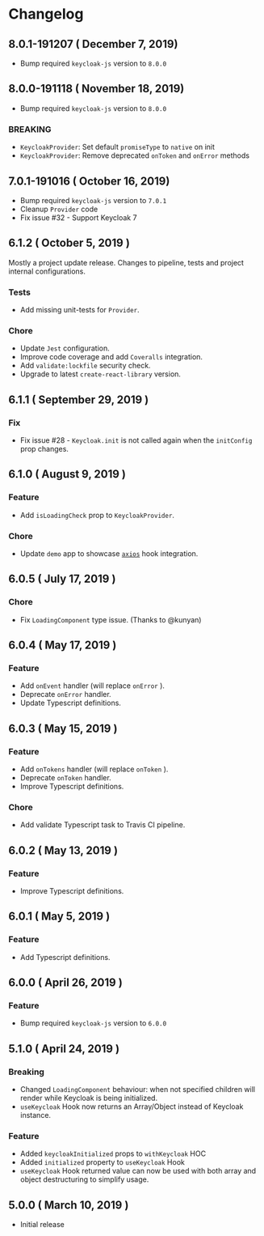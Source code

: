 # Changelog

## 8.0.1-191207 ( December 7, 2019)

* Bump required `keycloak-js` version to `8.0.0`

## 8.0.0-191118 ( November 18, 2019)

* Bump required `keycloak-js` version to `8.0.0`

### BREAKING

* `KeycloakProvider`: Set default `promiseType` to `native` on init
* `KeycloakProvider`: Remove deprecated `onToken` and `onError` methods

## 7.0.1-191016 ( October 16, 2019)

* Bump required `keycloak-js` version to `7.0.1`
* Cleanup `Provider` code
* Fix issue #32 - Support Keycloak 7

## 6.1.2 ( October 5, 2019 )

Mostly a project update release.
Changes to pipeline, tests and project internal configurations.

### Tests

* Add missing unit-tests for `Provider`.

### Chore

* Update `Jest` configuration.
* Improve code coverage and add `Coveralls` integration.
* Add `validate:lockfile` security check.
* Upgrade to latest `create-react-library` version.

## 6.1.1 ( September 29, 2019 )

### Fix

* Fix issue #28 - `Keycloak.init` is not called again when the `initConfig` prop changes.

## 6.1.0 ( August 9, 2019 )

### Feature

* Add `isLoadingCheck` prop to `KeycloakProvider`.

### Chore

* Update `demo` app to showcase [`axios`](https://github.com/axios/axios) hook integration.

## 6.0.5 ( July 17, 2019 )

### Chore

* Fix `LoadingComponent` type issue. (Thanks to @kunyan)

## 6.0.4 ( May 17, 2019 )

### Feature

* Add `onEvent` handler (will replace `onError` ).
* Deprecate `onError` handler.
* Update Typescript definitions.

## 6.0.3 ( May 15, 2019 )

### Feature

* Add `onTokens` handler (will replace `onToken` ).
* Deprecate `onToken` handler.
* Improve Typescript definitions.

### Chore

* Add validate Typescript task to Travis CI pipeline.

## 6.0.2 ( May 13, 2019 )

### Feature

* Improve Typescript definitions.

## 6.0.1 ( May 5, 2019 )

### Feature

* Add Typescript definitions.

## 6.0.0 ( April 26, 2019 )

### Feature

* Bump required `keycloak-js` version to `6.0.0` 

## 5.1.0 ( April 24, 2019 )

### Breaking

* Changed `LoadingComponent` behaviour: when not specified children will render while Keycloak is being initialized.
* `useKeycloak` Hook now returns an Array/Object instead of Keycloak instance.

### Feature

* Added `keycloakInitialized` props to `withKeycloak` HOC
* Added `initialized` property to `useKeycloak` Hook
* `useKeycloak` Hook returned value can now be used with both array and object destructuring to simplify usage.

## 5.0.0 ( March 10, 2019 )

* Initial release

